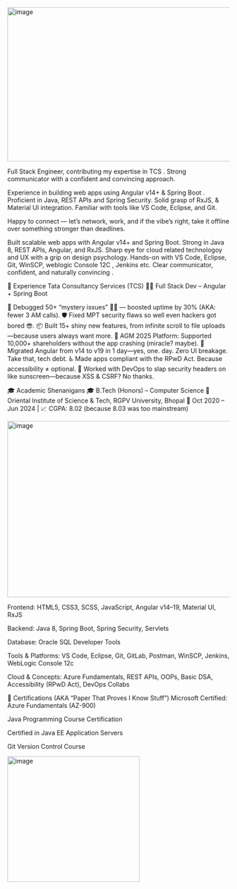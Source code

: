<img width="1400" height="350" alt="image" src="https://github.com/user-attachments/assets/1d85e62a-89ba-496a-a243-dba09885249f" />


Full Stack Engineer, contributing my expertise in TCS .
Strong communicator with a confident and convincing approach.

Experience in building web apps using Angular v14+ & Spring Boot . Proficient in Java, REST APIs and Spring Security. Solid grasp of RxJS, & Material UI integration. Familiar with tools like VS Code, Eclipse, and Git. 

Happy to connect — let’s network, work, and if the vibe’s right, take it offline over something stronger than deadlines.


Built scalable web apps with Angular v14+ and Spring Boot. Strong in Java 8, REST APIs, Angular, and RxJS. Sharp eye for cloud related technologoy and UX with a grip on design psychology. Hands-on with VS Code, Eclipse, Git, WinSCP, weblogic Console 12C , Jenkins etc. Clear communicator, confident, and naturally convincing .


💼 Experience 
Tata Consultancy Services (TCS)
🧑‍💻 Full Stack Dev – Angular + Spring Boot




🔧 Debugged 50+ “mystery issues” 🕵️‍♂️ — boosted uptime by 30% (AKA: fewer 3 AM calls).
🛡 Fixed MPT security flaws so well even hackers got bored 😎.
📦 Built 15+ shiny new features, from infinite scroll to file uploads—because users always want more.
🎤 AGM 2025 Platform: Supported 10,000+ shareholders without the app crashing (miracle? maybe).
🧼 Migrated Angular from v14 to v19 in 1 day—yes, one. day. Zero UI breakage. Take that, tech debt.
♿ Made apps compliant with the RPwD Act. Because accessibility ≠ optional.
🧱 Worked with DevOps to slap security headers on like sunscreen—because XSS & CSRF? No thanks.



🎓 Academic Shenanigans
🎓 B.Tech (Honors) – Computer Science
📍 Oriental Institute of Science & Tech, RGPV University, Bhopal
📅 Oct 2020 – Jun 2024 | 📈 CGPA: 8.02 (because 8.03 was too mainstream)








<img width="2000" height="400" alt="image" src="https://github.com/user-attachments/assets/2613b6a4-0046-462d-ac9c-7dc94e56b3f4" />

Frontend:
HTML5, CSS3, SCSS, JavaScript, Angular v14–19, Material UI, RxJS



Backend:
Java 8, Spring Boot, Spring Security, Servlets

Database:
Oracle SQL Developer Tools

Tools & Platforms:
VS Code, Eclipse, Git, GitLab, Postman, WinSCP, Jenkins, WebLogic Console 12c

Cloud & Concepts:
Azure Fundamentals, REST APIs, OOPs, Basic DSA, Accessibility (RPwD Act), DevOps Collabs



📜 Certifications (AKA “Paper That Proves I Know Stuff”)
Microsoft Certified: Azure Fundamentals (AZ-900)

Java Programming Course Certification

Certified in Java EE Application Servers

Git Version Control Course





<img width="300" height="285" alt="image" src="https://github.com/user-attachments/assets/c81fc03c-cbbc-4811-8642-0f357e94372b" />




